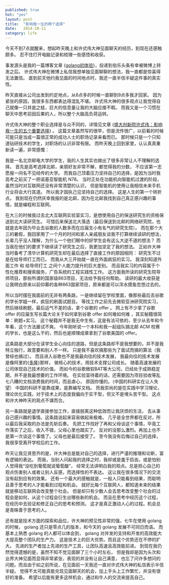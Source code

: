 ```yaml
---
published: true
hot: "yes"
layout: post
title:  "影响我一生的两个选择"
date:   2014-10-11
category: life
---
```


今天不到7点就醒来，想起昨天晚上和许式伟大神见面聊天的经历，到现在还感触颇多。
忍不住打开电脑记录和梳理一些感悟和收获。

事发源头是我的一篇博客文章 {[golang初体验]}，投递到伯乐头条有幸被微博上转发之后。
许式伟大神在微博上私信我想单独见面聊聊的想法，我一直都是惊喜得无法置信。
直到前天他约我见面的时间地点时，我还一直半信半疑这件事的真实性。

昨天直接从公司出发到约定地点，从6点多的时候一直聊到9点多我才回家。
因为紧张的原因，我很多东西都表达得混乱不堪。
许式伟大神的很多观点让我觉得自己就像一只井底之蛙，巨大的信息量让我的大脑应接不暇。
而我又是一个习惯在聊天中思考前因后果的人，所以整个大脑高负荷运转。

许式伟大神的整个职业选择是与众不同的，详情见文章 {[盛大创新院许式伟：影响我一生的五个重要选择]} 。
这篇文章虽然写的很早，但是流传很广，以前看的时候可能只是当成一篇很正常的成功人士的职场记录来看而已。
那时候只是一个只知道钻研技术的学生，对职场的认识非常有限。
而昨天晚上回到家里，认认真真重新读一遍，非常感慨：

我是一名北京邮电大学的学生，我的人生其实也做出了很多非常让人不理解的选择。
首先是高考选择北邮，亲朋好友非常不解，都觉得我的分数，
不应该第一志愿报一间名不见经传的大学。
而我自己顶着压力坚持自己的选择，是因为当时我高考之前买了一把诺基亚智能机 N78。
当时正处在功能机向智能机过渡的阶段，虽然当时对互联网还没有非常清楚的认识，
但是智能机的使用让我相信未来手机行业将会大行其道。
所以我才固执己见坚持自己的选择。
这是人生的第一个转折点。
我到现在仍然庆幸我报的是北邮，因为在北邮我找到自己真正感兴趣的事情，就是编程和互联网。

在大三的时候我过去北大互联网实验室实习，是想使用自己的保送研究生的资格保送到北大读研究生。
可惜后来保送北大落选（最后保送到北邮的网络研究院，也就是去年因为毕业去谷歌的人数多而在应届生小有名气的研究生院）。
而在那个大三的暑假，我回家用了一个月的时间和家人亲戚朋友谈我不打算继续读研的想法，
长辈几乎没人理解，为什么一个他们眼中的好学生会有这么大逆不道的想法？
而当我在他们的要求下继续读了研究生之后，我更加坚定了我的想法。
正如许大神当时备考了清华计算机研究生却在最后选择了直接工作的原因相同：
研究生不过是在给导师打工而已。
而我从大三开始就一直在外面疯狂的实习。
我深刻知道外面工作 和 给导师打工 之间个人能力提升的巨大差别。
而且我实习的内容属于个性化推荐和搜索服务，广告系统的工程实践性工作。
这方面我所读的研究生院导师项目，那些所谓的国家级863项目，无法给予我任何帮助。
读研的最大收获是让我明白原来以前仰慕的各种863国家项目，原来都是可以浑水摸鱼忽悠过去的。

所以当时摆在我面前的无非有两条路，一是继续留在学校里面，像那些最后去谷歌的学长学姐一样，疯狂的刷面试题目。
等找工作之前先去微软亚洲研究院实习，然后继续刷题，最后运气不差的话，拿个谷歌的 offer 。
网上有不少拿了谷歌 offer 的应届生写长篇大论关于如何拿到谷歌 offer 如何难如何难 ，其实秘籍很简单：刷题+实习。 
这个秘籍并不是我无中生有，这是有法可依的，至少从去年和今年看，这个方法屡试不爽。
今年刚听说一个本科和我一起组队搞北邮 ACM 校赛的学长，也是这么干的，然后也是顺理成章拿到了谷歌美国的 offer。

这条路是大部分在读学生全心向往的道路，但是这条路却不是我想要的，并不是我特立独行，故意要和别人不一样。
只是我不喜欢搞那些为了面试而搞的算法（我曾经也搞过）。
而且进入谷歌也不是我最向往的技术发展，
我最向往的技术发展是像阿里的{[多隆]}那样，
做核心的技术，用技术支撑公司成长。
随着高速发展的公司体现自己技术的价值。
而如今的谷歌微软BAT等大公司，已经处于成熟稳定期，并不是我最想要的工作环境。
在实验室待着的话，还需要因为项目验收等乱七八糟的文档浪费我的时间，而且虐心，
原因你懂的。（中国的科研实在让人失望） 中国的科研不是靠成果，是靠编写文档。
而我崇尚的是在实践中学习理论，理论优化实践，对于技术上的态度我偏向于实干型，但又不是埋头苦干型。
这点和许大神昨天的观点不谋而合。

另一条路就是退学直接参加工作，直接脱离这种低效而让我厌烦的生活，
去从事自己感兴趣的事情。这条路说起来容易做起来极难。
几乎是全世界都在反对，所以最后我采取的办法是先斩后奏。
先把工作找好了再和父母谈这个事情，毕竟工作落实了之后，收入不错，父母心里也踏实了。
反对的没那么激烈。再加上也不是第一次谈这个事情了。父母也是最后接受了。
至今我没有后悔过自己的选择，我很享受离开学校后的工作。

昨天让我见贤思齐的是，许大神总是能对自己的选择，进行严谨的推理和论断，富有逻辑的表达。
而我，当别人问起我的选择之时，我却或是羞于启齿，或是怕别人觉得我“没吃到葡萄就说葡萄酸”，
经常无法讲明白我的观点。总是担心自己的观点伤害别人或者让别人反感，而选择性的不表达。
这让我在很多情况下的交流没有起到应有的效果。
还有一个最大的感触就是，一般人只能看到结果，而聪明且善于思考的人才能看到过程和机会。
就好比每个互联网人，都知道未来的结果就是移动互联网会改变整个社会。
但是却只有少数人会去思考改变整个社会的过程会是如何，从这个过程会衍生出哪些新的机会。
而且在思考中经历这个过程，在经历中去验证和修正自己的思考和预测。
这才是真正激动人心的过程。机会总是青睐善于思考的人。

还有就是技术方面的探索和品位，许大神的预见性非常的强，七牛在使用 golang 的时候，
golang 还只是零点几的版本，和今天的 golang 发展不可同日而语。
而基本上熟悉 golang 的人都可以体会到， golang 对并发的支持和开发的高效能大大提高整个团队的生产力。
这是技术上的巨大优势。而且这个优势还在不停的扩大。
先进的生产者加上先进的生产工具，让团队高速且高效能前进。
到现在我仍然觉得遗憾的是，虽然不知不觉见面聊了三个小时左右，
但是我却是因为头次和业界大神见面而显得非常紧张，表现的并没有让自己满意，
也忘了问许多想问的问题。而且由于如之前所说，在见面前一天我还一直对许式伟大神的私信表示半信半疑。
觉得不太可能真能兑现见面聊天的机会，加上手头上工作繁忙，并没有很好的准备。
希望以后能有更多这样机会，通过和牛人的交流来提高自己。

[盛大创新院许式伟：影响我一生的五个重要选择]:http://www.programmer.com.cn/4206/
[golang初体验]:http://yanyiwu.com/work/2014/08/11/golang-chutiyan.html
[多隆]:http://www.zhihu.com/question/25158759
